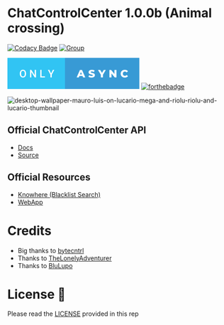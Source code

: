 # ChatControlCenter 1.0.0b (Animal crossing)
[![Codacy Badge](https://app.codacy.com/project/badge/Grade/7ac92425954f4650b3b8bbbaf01073e8)](https://app.codacy.com/gh/Squirrel-Network/Nebula10/dashboard?utm_source=gh&utm_medium=referral&utm_content=&utm_campaign=Badge_grade)
[![Group](https://img.shields.io/badge/Group-SquirrelNetwork-blue)](https://t.me/squirrelnetwork)

![only-async.svg](github-images/only-async.svg)  [![forthebadge](https://forthebadge.com/images/badges/open-source.svg)](https://en.wikipedia.org/wiki/Open_source)

![desktop-wallpaper-mauro-luis-on-lucario-mega-and-riolu-riolu-and-lucario-thumbnail](https://user-images.githubusercontent.com/11424277/226479062-5537d742-39dc-4598-97bb-e779a024e8aa.jpg)

## Official ChatControlCenter API
- <a href="https://api.nebula.squirrel-network.online">Docs</a>
- <a href="https://github.com/ChatControlCenter/api">Source</a>

## Official Resources
- <a href="https://squirrel-network.online/knowhere/">Knowhere (Blacklist Search)</a>
- <a href="https://github.com/Squirrel-Network/Nebula-webapp-frontend">WebApp</a>



# Credits
- Big thanks to <a href="https://github.com/bytecntrl">bytecntrl</a>
- Thanks to <a href="https://github.com/TheLonelyAdventurer">TheLonelyAdventurer</a>
- Thanks to <a href="https://github.com/BluLupo">BluLupo</a>

# License 📄

Please read the <a href="https://github.com/ChatControlCenter/chatcontrolcente/blob/master/LICENSE">LICENSE</a> provided in this rep
